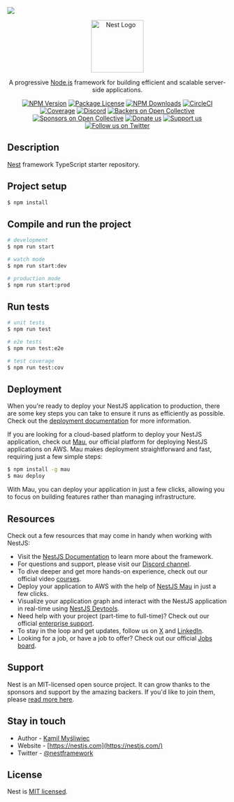 [![](https://mermaid.ink/img/pako:eNp9VcFq3DAQ_RWh04YmlF5NCTRd0lNpSEILxZdZedYWkSUjjbZZQv69I9vbWHK2PtjSm9Fo9OZp_CKVa1BWUhkIYauh9dDXVvAzIuIRdgbFywSl50Mgr20rAgHFIGr5w7YuAR_FHdpmGt1qq0OHTS0XC7Ul4V20TYFR9LaAVPQeLd0YnXnPWy8QowN9_gq-uRZeH9CXpjsDR_ThWgzTIAsGnr5Bj5uLBcpHWGEWn-k-Jb5CHzn1DGwQTEonZKhyxqCiG6RQeBP6Xlv8pa1Ff7K91nZZgvkMWRESSbokcnDOLKAdT8VBK3L-uCbRO4Or9UGTdstiMG0KOe8N9EwAVYL9lifYO5OzojpUTzkCxmSABx3wXMDQuT8ZgQUZWw6fMbFQQMO2NM3Cxf3e5OVsPIxbbC4qkb7L1LB3BxyNil-TPVurE327SLiZFVWJTGilGG6NG9JGb2kWDpOEVpkk031S9Du2Xak6jwFpuyC-IC2tf_cOH_tdJpmkArahbalbwC3STzARUy7sklseoqZkmGL-R8FfVBLXueKts4PJv5ZJZNxURmnxd9RPmrOwVg1mkhUvUmDFDoWNhRM-o-LyTcnMRaxOd6ykb-p-tfxUS3F1xYMe7JHHpytZCeUsgbbhjH8ajJKtRAw4e43AOuhYpTLiaadzOcykVmJAv3e-52XyUvbcVkA33NdHtmtJHfZYy4qHDfinxMgr-0Ek93C0SlbkI15Kbs9tJ6s9mMCzODRAOP8U_qED2N_Ovc2x0dxhvs-_kfR5_QtFHd81?type=png)](https://mermaid.live/edit#pako:eNp9VcFq3DAQ_RWh04YmlF5NCTRd0lNpSEILxZdZedYWkSUjjbZZQv69I9vbWHK2PtjSm9Fo9OZp_CKVa1BWUhkIYauh9dDXVvAzIuIRdgbFywSl50Mgr20rAgHFIGr5w7YuAR_FHdpmGt1qq0OHTS0XC7Ul4V20TYFR9LaAVPQeLd0YnXnPWy8QowN9_gq-uRZeH9CXpjsDR_ThWgzTIAsGnr5Bj5uLBcpHWGEWn-k-Jb5CHzn1DGwQTEonZKhyxqCiG6RQeBP6Xlv8pa1Ff7K91nZZgvkMWRESSbokcnDOLKAdT8VBK3L-uCbRO4Or9UGTdstiMG0KOe8N9EwAVYL9lifYO5OzojpUTzkCxmSABx3wXMDQuT8ZgQUZWw6fMbFQQMO2NM3Cxf3e5OVsPIxbbC4qkb7L1LB3BxyNil-TPVurE327SLiZFVWJTGilGG6NG9JGb2kWDpOEVpkk031S9Du2Xak6jwFpuyC-IC2tf_cOH_tdJpmkArahbalbwC3STzARUy7sklseoqZkmGL-R8FfVBLXueKts4PJv5ZJZNxURmnxd9RPmrOwVg1mkhUvUmDFDoWNhRM-o-LyTcnMRaxOd6ykb-p-tfxUS3F1xYMe7JHHpytZCeUsgbbhjH8ajJKtRAw4e43AOuhYpTLiaadzOcykVmJAv3e-52XyUvbcVkA33NdHtmtJHfZYy4qHDfinxMgr-0Ek93C0SlbkI15Kbs9tJ6s9mMCzODRAOP8U_qED2N_Ovc2x0dxhvs-_kfR5_QtFHd81)

<p align="center">
  <a href="http://nestjs.com/" target="blank"><img src="https://nestjs.com/img/logo-small.svg" width="120" alt="Nest Logo" /></a>
</p>

[circleci-image]: https://img.shields.io/circleci/build/github/nestjs/nest/master?token=abc123def456
[circleci-url]: https://circleci.com/gh/nestjs/nest

  <p align="center">A progressive <a href="http://nodejs.org" target="_blank">Node.js</a> framework for building efficient and scalable server-side applications.</p>
    <p align="center">
<a href="https://www.npmjs.com/~nestjscore" target="_blank"><img src="https://img.shields.io/npm/v/@nestjs/core.svg" alt="NPM Version" /></a>
<a href="https://www.npmjs.com/~nestjscore" target="_blank"><img src="https://img.shields.io/npm/l/@nestjs/core.svg" alt="Package License" /></a>
<a href="https://www.npmjs.com/~nestjscore" target="_blank"><img src="https://img.shields.io/npm/dm/@nestjs/common.svg" alt="NPM Downloads" /></a>
<a href="https://circleci.com/gh/nestjs/nest" target="_blank"><img src="https://img.shields.io/circleci/build/github/nestjs/nest/master" alt="CircleCI" /></a>
<a href="https://coveralls.io/github/nestjs/nest?branch=master" target="_blank"><img src="https://coveralls.io/repos/github/nestjs/nest/badge.svg?branch=master#9" alt="Coverage" /></a>
<a href="https://discord.gg/G7Qnnhy" target="_blank"><img src="https://img.shields.io/badge/discord-online-brightgreen.svg" alt="Discord"/></a>
<a href="https://opencollective.com/nest#backer" target="_blank"><img src="https://opencollective.com/nest/backers/badge.svg" alt="Backers on Open Collective" /></a>
<a href="https://opencollective.com/nest#sponsor" target="_blank"><img src="https://opencollective.com/nest/sponsors/badge.svg" alt="Sponsors on Open Collective" /></a>
  <a href="https://paypal.me/kamilmysliwiec" target="_blank"><img src="https://img.shields.io/badge/Donate-PayPal-ff3f59.svg" alt="Donate us"/></a>
    <a href="https://opencollective.com/nest#sponsor"  target="_blank"><img src="https://img.shields.io/badge/Support%20us-Open%20Collective-41B883.svg" alt="Support us"></a>
  <a href="https://twitter.com/nestframework" target="_blank"><img src="https://img.shields.io/twitter/follow/nestframework.svg?style=social&label=Follow" alt="Follow us on Twitter"></a>
</p>
  <!--[![Backers on Open Collective](https://opencollective.com/nest/backers/badge.svg)](https://opencollective.com/nest#backer)
  [![Sponsors on Open Collective](https://opencollective.com/nest/sponsors/badge.svg)](https://opencollective.com/nest#sponsor)-->

## Description

[Nest](https://github.com/nestjs/nest) framework TypeScript starter repository.

## Project setup

```bash
$ npm install
```

## Compile and run the project

```bash
# development
$ npm run start

# watch mode
$ npm run start:dev

# production mode
$ npm run start:prod
```

## Run tests

```bash
# unit tests
$ npm run test

# e2e tests
$ npm run test:e2e

# test coverage
$ npm run test:cov
```

## Deployment

When you're ready to deploy your NestJS application to production, there are some key steps you can take to ensure it runs as efficiently as possible. Check out the [deployment documentation](https://docs.nestjs.com/deployment) for more information.

If you are looking for a cloud-based platform to deploy your NestJS application, check out [Mau](https://mau.nestjs.com), our official platform for deploying NestJS applications on AWS. Mau makes deployment straightforward and fast, requiring just a few simple steps:

```bash
$ npm install -g mau
$ mau deploy
```

With Mau, you can deploy your application in just a few clicks, allowing you to focus on building features rather than managing infrastructure.

## Resources

Check out a few resources that may come in handy when working with NestJS:

- Visit the [NestJS Documentation](https://docs.nestjs.com) to learn more about the framework.
- For questions and support, please visit our [Discord channel](https://discord.gg/G7Qnnhy).
- To dive deeper and get more hands-on experience, check out our official video [courses](https://courses.nestjs.com/).
- Deploy your application to AWS with the help of [NestJS Mau](https://mau.nestjs.com) in just a few clicks.
- Visualize your application graph and interact with the NestJS application in real-time using [NestJS Devtools](https://devtools.nestjs.com).
- Need help with your project (part-time to full-time)? Check out our official [enterprise support](https://enterprise.nestjs.com).
- To stay in the loop and get updates, follow us on [X](https://x.com/nestframework) and [LinkedIn](https://linkedin.com/company/nestjs).
- Looking for a job, or have a job to offer? Check out our official [Jobs board](https://jobs.nestjs.com).

## Support

Nest is an MIT-licensed open source project. It can grow thanks to the sponsors and support by the amazing backers. If you'd like to join them, please [read more here](https://docs.nestjs.com/support).

## Stay in touch

- Author - [Kamil Myśliwiec](https://twitter.com/kammysliwiec)
- Website - [https://nestjs.com](https://nestjs.com/)
- Twitter - [@nestframework](https://twitter.com/nestframework)

## License

Nest is [MIT licensed](https://github.com/nestjs/nest/blob/master/LICENSE).
